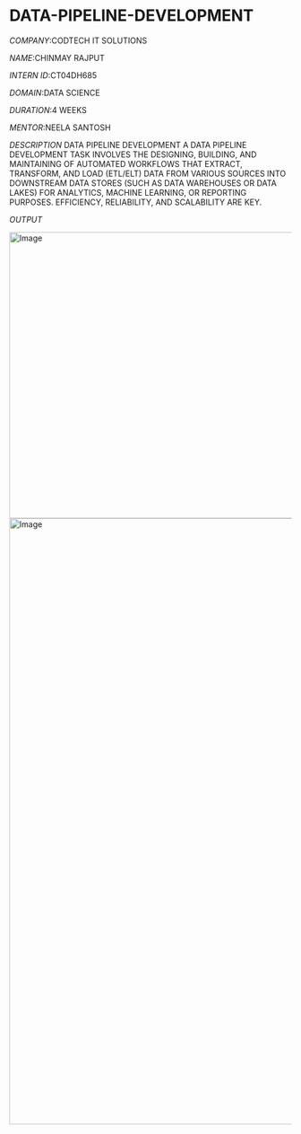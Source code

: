 # DATA-PIPELINE-DEVELOPMENT

*COMPANY*:CODTECH IT SOLUTIONS

*NAME*:CHINMAY RAJPUT

*INTERN ID*:CT04DH685

*DOMAIN*:DATA SCIENCE

*DURATION*:4 WEEKS

*MENTOR*:NEELA SANTOSH

*DESCRIPTION*
DATA PIPELINE DEVELOPMENT A DATA PIPELINE DEVELOPMENT TASK INVOLVES THE DESIGNING, BUILDING, AND MAINTAINING OF AUTOMATED WORKFLOWS THAT EXTRACT, TRANSFORM, AND LOAD (ETL/ELT) DATA FROM VARIOUS SOURCES INTO DOWNSTREAM DATA STORES (SUCH AS DATA WAREHOUSES OR DATA LAKES) FOR ANALYTICS, MACHINE LEARNING, OR REPORTING PURPOSES. EFFICIENCY, RELIABILITY, AND SCALABILITY ARE KEY.

*OUTPUT*

<img width="963" height="510" alt="Image" src="https://github.com/user-attachments/assets/37695541-1e50-46cd-bf6a-6250d6097087" />
<img width="1920" height="1080" alt="Image" src="https://github.com/user-attachments/assets/915ad7b7-0ae6-4adc-a61b-45aefce9e598" />
